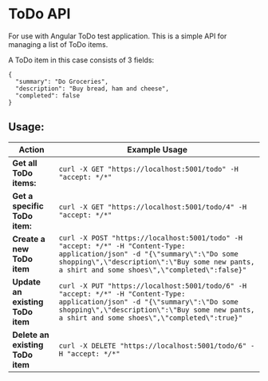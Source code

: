 # ToDo API

For use with Angular ToDo test application.
This is a simple API for managing a list of ToDo items.

A ToDo item in this case consists of 3 fields:
```
{
  "summary": "Do Groceries",
  "description": "Buy bread, ham and cheese",
  "completed": false
}
```

## Usage:

| Action | Example Usage |
|--|--|
| **Get all ToDo items:** | `curl -X GET "https://localhost:5001/todo" -H "accept: */*"` |
| **Get a specific ToDo item:** | `curl -X GET "https://localhost:5001/todo/4" -H "accept: */*"` |
| **Create a new ToDo item** | `curl -X POST "https://localhost:5001/todo" -H "accept: */*" -H "Content-Type: application/json" -d "{\"summary\":\"Do some shopping\",\"description\":\"Buy some new pants, a shirt and some shoes\",\"completed\":false}"` |
| **Update an existing ToDo item** | `curl -X PUT "https://localhost:5001/todo/6" -H "accept: */*" -H "Content-Type: application/json" -d "{\"summary\":\"Do some shopping\",\"description\":\"Buy some new pants, a shirt and some shoes\",\"completed\":true}"` |
| **Delete an existing ToDo item** | `curl -X DELETE "https://localhost:5001/todo/6" -H "accept: */*"` |


